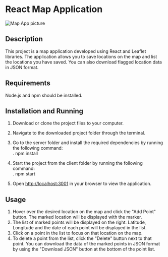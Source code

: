 # React Map Application

![Map App picture](https://github.com/canattmaca/MapApp/blob/main/build/Map%20App.png)

## Description

This project is a map application developed using React and Leaflet libraries. The application allows you to save locations on the map and list the locations you have saved. You can also download flagged location data in JSON format.

## Requirements

Node.js and npm should be installed.

## Installation and Running

1. Download or clone the project files to your computer.
2. Navigate to the downloaded project folder through the terminal.
3. Go to the server folder and install the required dependencies by running the following command: <br/>
   . npm install
4. Start the project from the client folder by running the following command: <br/>
   . npm start

5. Open [http://localhost:3001](http://localhost:3001) in your browser to view the application.

## Usage

1. Hover over the desired location on the map and click the "Add Point" button. The marked location will be displayed with the marker.
2. The list of marked points will be displayed on the right. Latitude, Longitude and the date of each point will be displayed in the list.
3. Click on a point in the list to focus on that location on the map.
4. To delete a point from the list, click the "Delete" button next to that point.
   You can download the data of the marked points in JSON format by using the "Download JSON" button at the bottom of the point list.
